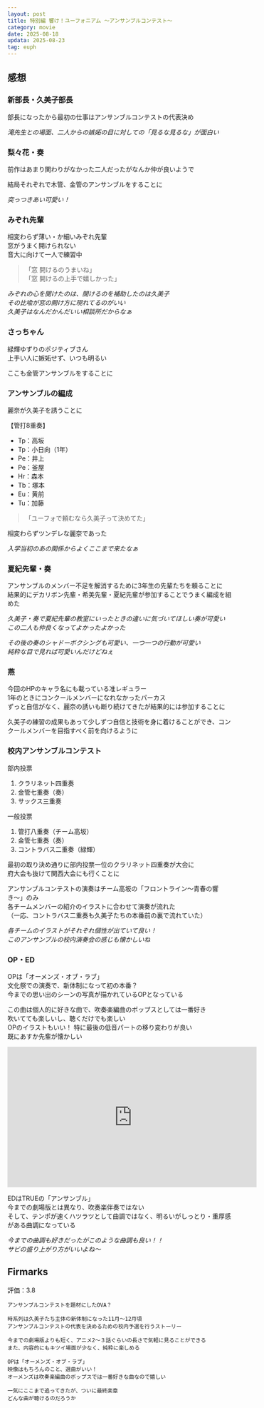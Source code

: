 ```yaml
---
layout: post
title: 特別編 響け！ユーフォニアム 〜アンサンブルコンテスト〜
category: movie
date: 2025-08-18
updata: 2025-08-23
tag: euph
---
```


## 感想

### 新部長・久美子部長

部長になったから最初の仕事はアンサンブルコンテストの代表決め

*滝先生との場面、二人からの嫉妬の目に対しての「見るな見るな」が面白い*  

### 梨々花・奏

前作はあまり関わりがなかった二人だったがなんか仲が良いようで  

結局それぞれで木管、金管のアンサンブルをすることに

*突っつきあい可愛い！*

### みぞれ先輩

相変わらず薄い・か細いみぞれ先輩  
窓がうまく開けられない  
音大に向けて一人で練習中

> 「窓 開けるのうまいね」  
> 「窓 開けるの上手で嬉しかった」

*みぞれの心を開けたのは、開けるのを補助したのは久美子  
その比喩が窓の開け方に現れてるのがいい  
久美子はなんだかんだいい相談所だからなぁ*

### さっちゃん

緑輝ゆずりのポジティブさん  
上手い人に嫉妬せず、いつも明るい

ここも金管アンサンブルをすることに  

### アンサンブルの編成

麗奈が久美子を誘うことに  

【管打8重奏】

- Tp：高坂
- Tp：小日向（1年）
- Pe：井上
- Pe：釜屋
- Hr：森本
- Tb：塚本
- Eu：黄前
- Tu：加藤

> 「ユーフォで頼むなら久美子って決めてた」

相変わらずツンデレな麗奈であった  

*入学当初のあの関係からよくここまで来たなぁ*  

### 夏紀先輩・奏

アンサンブルのメンバー不足を解消するために3年生の先輩たちを頼ることに  
結果的にデカリボン先輩・希美先輩・夏紀先輩が参加することでうまく編成を組めた

*久美子・奏で夏紀先輩の教室にいったときの違いに気づいてほしい奏が可愛い  
この二人も仲良くなってよかったよかった*  

*その後の奏のシャドーボクシングも可愛い、一つ一つの行動が可愛い  
純粋な目で見れば可愛いんだけどねぇ*

### 燕

今回のHPのキャラ名にも載っている准レギュラー  
1年のときにコンクールメンバーになれなかったパーカス  
ずっと自信がなく、麗奈の誘いも断り続けてきたが結果的には参加することに

久美子の練習の成果もあって少しずつ自信と技術を身に着けることができ、コンクールメンバーを目指すべく前を向けるように  

### 校内アンサンブルコンテスト

部内投票

1. クラリネット四重奏
2. 金管七重奏（奏）
3. サックス三重奏

一般投票

1. 管打八重奏（チーム高坂）
2. 金管七重奏（奏）
3. コントラバス二重奏（緑輝）

最初の取り決め通りに部内投票一位のクラリネット四重奏が大会に  
府大会も抜けて関西大会にも行くことに

アンサンブルコンテストの演奏はチーム高坂の「フロントライン〜青春の響き〜」のみ  
各チームメンバーの紹介のイラストに合わせて演奏が流れた  
（一応、コントラバス二重奏も久美子たちの本番前の裏で流れていた）

*各チームのイラストがそれぞれ個性が出ていて良い！  
このアンサンブルの校内演奏会の感じも懐かしいね*

### OP・ED

OPは「オーメンズ・オブ・ラブ」  
文化祭での演奏で、新体制になって初の本番？  
今までの思い出のシーンの写真が描かれているOPとなっている

この曲は個人的に好きな曲で、吹奏楽編曲のポップスとしては一番好き  
吹いてても楽しいし、聴くだけでも楽しい  
OPのイラストもいい！ 特に最後の低音パートの移り変わりが良い  
既にあすか先輩が懐かしい

<iframe width="560" height="315" src="https://www.youtube.com/embed/_PCo5z77Sto?si=qraP5tzq3eFVftXz" title="YouTube video player" frameborder="0" allow="accelerometer; autoplay; clipboard-write; encrypted-media; gyroscope; picture-in-picture; web-share" referrerpolicy="strict-origin-when-cross-origin" allowfullscreen></iframe>

EDはTRUEの「アンサンブル」  
今までの劇場版とは異なり、吹奏楽伴奏ではない  
そして、テンポが速くハツラツとして曲調ではなく、明るいがしっとり・重厚感がある曲調になっている  

*今までの曲調も好きだったがこのような曲調も良い！！  
サビの盛り上がり方がいいよね〜*

## Firmarks

評価：3.8

```text
アンサンブルコンテストを題材にしたOVA？

時系列は久美子たち主体の新体制になった11月〜12月頃  
アンサンブルコンテストの代表を決めるための校内予選を行うストーリー

今までの劇場版よりも短く、アニメ2〜３話ぐらいの長さで気軽に見ることができる  
また、内容的にもキツイ場面が少なく、純粋に楽しめる

OPは「オーメンズ・オブ・ラブ」  
映像はもちろんのこと、選曲がいい！  
オーメンズは吹奏楽編曲のポップスでは一番好きな曲なので嬉しい

一気にここまで追ってきたが、ついに最終楽章  
どんな曲が聴けるのだろうか
```
